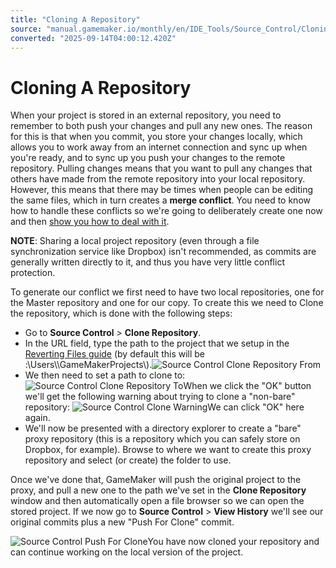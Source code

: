 ```yaml
---
title: "Cloning A Repository"
source: "manual.gamemaker.io/monthly/en/IDE_Tools/Source_Control/Cloning_A_Repository.htm"
converted: "2025-09-14T04:00:12.420Z"
---
```


# Cloning A Repository

When your project is stored in an external repository, you need to remember to both push your changes and pull any new ones. The reason for this is that when you commit, you store your changes locally, which allows you to work away from an internet connection and sync up when you're ready, and to sync up you push your changes to the remote repository. Pulling changes means that you want to pull any changes that others have made from the remote repository into your local repository. However, this means that there may be times when people can be editing the same files, which in turn creates a **merge conflict**. You need to know how to handle these conflicts so we're going to deliberately create one now and then [show you how to deal with it](Conflicts.md).

**NOTE**: Sharing a local project repository (even through a file synchronization service like Dropbox) isn't recommended, as commits are generally written directly to it, and thus you have very little conflict protection.

To generate our conflict we first need to have two local repositories, one for the Master repository and one for our copy. To create this we need to Clone the repository, which is done with the following steps:

-   Go to **Source Control** > **Clone Repository**.
-   In the URL field, type the path to the project that we setup in the [Reverting Files guide](Reverting_Files.md) (by default this will be <DRIVE>:\\Users\\<Username>\\GameMakerProjects\\<ProjectName>).![Source Control Clone Repository From](../../assets/Images/IDE%20Tools/SCM_RepositoryToClone.png)
-   We then need to set a path to clone to:
    ![Source Control Clone Repository To](../../assets/Images/IDE%20Tools/SCM_CloneTo.png)When we click the "OK" button we'll get the following warning about trying to clone a "non-bare" repository:
    ![Source Control Clone Warning ](../../assets/Images/IDE%20Tools/SCM_CloneWarning.png)We can click "OK" here again.
-   We'll now be presented with a directory explorer to create a "bare" proxy repository (this is a repository which you can safely store on Dropbox, for example). Browse to where we want to create this proxy repository and select (or create) the folder to use.

Once we've done that, GameMaker will push the original project to the proxy, and pull a new one to the path we've set in the **Clone Repository** window and then automatically open a file browser so we can open the stored project. If we now go to **Source Control** > **View History** we'll see our original commits plus a new "Push For Clone" commit.

![Source Control Push For Clone](../../assets/Images/IDE%20Tools/SCM_PushForClone.png)You have now cloned your repository and can continue working on the local version of the project.
